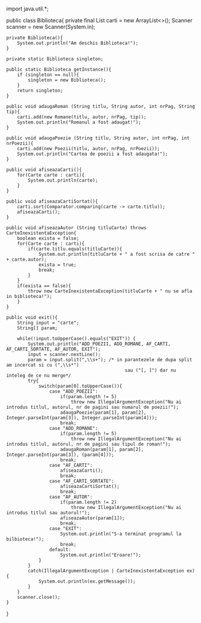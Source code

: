 import java.util.*;

public class Biblioteca{
    private final List<Carte> carti = new ArrayList<>();
    Scanner scanner = new Scanner(System.in);

    private Biblioteca(){
        System.out.println("Am deschis Biblioteca!");
    }
    
    private static Biblioteca singleton;
    
    public static Biblioteca getInstance(){
        if (singleton == null){
            singleton = new Biblioteca();
        }
        return singleton;
    }
    
    public void adaugaRoman (String titlu, String autor, int nrPag, String tip){
        carti.add(new Romane(titlu, autor, nrPag, tip));
        System.out.println("Romanul a fost adaugat!");
    }
    
    public void adaugaPoezie (String titlu, String autor, int nrPag, int nrPoezii){
        carti.add(new Poezii(titlu, autor, nrPag, nrPoezii));
        System.out.println("Cartea de poezii a fost adaugata!");
    }
    
    public void afiseazaCarti(){
        for(Carte carte : carti){
            System.out.println(carte);
        }
    }
    
    public void afiseazaCartiSortat(){
        carti.sort(Comparator.comparing(carte -> carte.titlu));
        afiseazaCarti();
    }
    
    public void afiseazaAutor (String titluCarte) throws CarteInexistentaException{
        boolean exista = false;
        for(Carte carte : carti){
            if(carte.titlu.equals(titluCarte)){
                System.out.println(titluCarte + " a fost scrisa de catre " + carte.autor);
                exista = true;
                break;
            }
        }
        if(exista == false){
            throw new CarteInexistentaException(titluCarte + " nu se afla in biblioteca!");
        }
    }
    
    public void exit(){
        String input = "carte";
        String[] param;

        while(!input.toUpperCase().equals("EXIT")) {
            System.out.println("ADD_POEZII, ADD_ROMANE, AF_CARTI, AF_CARTI_SORTATE, AF_AUTOR, EXIT");
            input = scanner.nextLine();
            param = input.split(",\\s+"); /* in parantezele de dupa split am incercat si cu (",\\s*")
                                                sau ("[, ]") dar nu inteleg de ce nu merge*/
            try{
                switch(param[0].toUpperCase()){
                    case "ADD_POEZII":
                        if(param.length != 5)
                            throw new IllegalArgumentException("Nu ai introdus titlul, autorul, nr de pagini sau numarul de poezii!");
                        adaugaPoezie(param[1], param[2], Integer.parseInt(param[3]), Integer.parseInt(param[4]));
                        break;
                    case "ADD_ROMANE":
                        if(param.length != 5)
                            throw new IllegalArgumentException("Nu ai introdus titlul, autorul, nr de pagini sau tipul de roman!");
                        adaugaRoman(param[1], param[2], Integer.parseInt(param[3]), (param[4]));
                        break;
                    case "AF_CARTI":
                        afiseazaCarti();
                        break;
                    case "AF_CARTI_SORTATE":
                        afiseazaCartiSortat();
                        break;
                    case "AF_AUTOR":
                        if(param.length != 2)
                            throw new IllegalArgumentException("Nu ai introdus titlul sau autorul!");
                        afiseazaAutor(param[1]);
                        break;
                    case "EXIT":
                        System.out.println("S-a terminat programul la bilbioteca!");
                        break;
                    default:
                        System.out.println("Eroare!");
                }
            }
            catch(IllegalArgumentException | CarteInexistentaException ex){
                System.out.println(ex.getMessage());
            }
        }
        scanner.close();
    }
}
